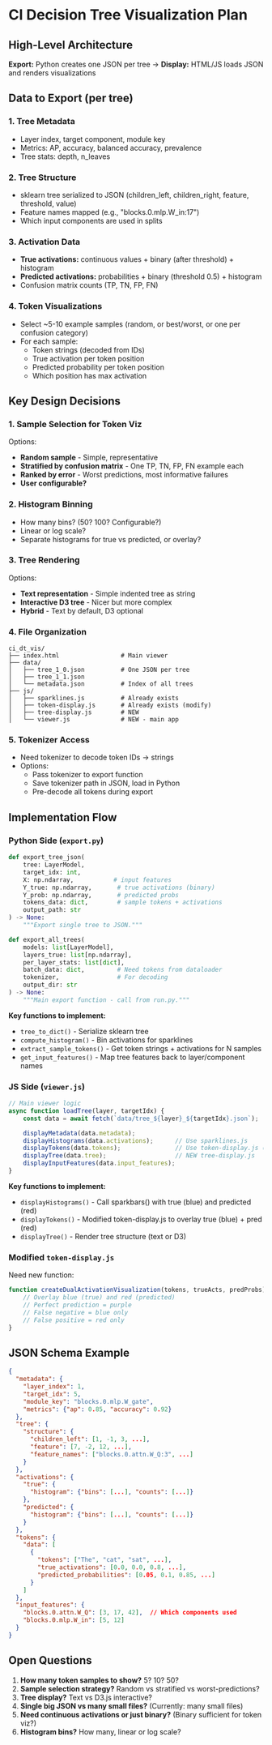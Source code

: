 # CI Decision Tree Visualization Plan

## High-Level Architecture

**Export:** Python creates one JSON per tree → **Display:** HTML/JS loads JSON and renders visualizations

## Data to Export (per tree)

### 1. Tree Metadata
- Layer index, target component, module key
- Metrics: AP, accuracy, balanced accuracy, prevalence
- Tree stats: depth, n_leaves

### 2. Tree Structure
- sklearn tree serialized to JSON (children_left, children_right, feature, threshold, value)
- Feature names mapped (e.g., "blocks.0.mlp.W_in:17")
- Which input components are used in splits

### 3. Activation Data
- **True activations:** continuous values + binary (after threshold) + histogram
- **Predicted activations:** probabilities + binary (threshold 0.5) + histogram
- Confusion matrix counts (TP, TN, FP, FN)

### 4. Token Visualizations
- Select ~5-10 example samples (random, or best/worst, or one per confusion category)
- For each sample:
  - Token strings (decoded from IDs)
  - True activation per token position
  - Predicted probability per token position
  - Which position has max activation

## Key Design Decisions

### 1. Sample Selection for Token Viz
Options:
- **Random sample** - Simple, representative
- **Stratified by confusion matrix** - One TP, TN, FP, FN example each
- **Ranked by error** - Worst predictions, most informative failures
- **User configurable?**

### 2. Histogram Binning
- How many bins? (50? 100? Configurable?)
- Linear or log scale?
- Separate histograms for true vs predicted, or overlay?

### 3. Tree Rendering
Options:
- **Text representation** - Simple indented tree as string
- **Interactive D3 tree** - Nicer but more complex
- **Hybrid** - Text by default, D3 optional

### 4. File Organization
```
ci_dt_vis/
├── index.html                 # Main viewer
├── data/
│   ├── tree_1_0.json          # One JSON per tree
│   ├── tree_1_1.json
│   └── metadata.json          # Index of all trees
├── js/
│   ├── sparklines.js          # Already exists
│   ├── token-display.js       # Already exists (modify)
│   ├── tree-display.js        # NEW
│   └── viewer.js              # NEW - main app
```

### 5. Tokenizer Access
- Need tokenizer to decode token IDs → strings
- Options:
  - Pass tokenizer to export function
  - Save tokenizer path in JSON, load in Python
  - Pre-decode all tokens during export

## Implementation Flow

### Python Side (`export.py`)

```python
def export_tree_json(
    tree: LayerModel,
    target_idx: int,
    X: np.ndarray,           # input features
    Y_true: np.ndarray,       # true activations (binary)
    Y_prob: np.ndarray,       # predicted probs
    tokens_data: dict,        # sample tokens + activations
    output_path: str
) -> None:
    """Export single tree to JSON."""

def export_all_trees(
    models: list[LayerModel],
    layers_true: list[np.ndarray],
    per_layer_stats: list[dict],
    batch_data: dict,         # Need tokens from dataloader
    tokenizer,                # For decoding
    output_dir: str
) -> None:
    """Main export function - call from run.py."""
```

**Key functions to implement:**
- `tree_to_dict()` - Serialize sklearn tree
- `compute_histogram()` - Bin activations for sparklines
- `extract_sample_tokens()` - Get token strings + activations for N samples
- `get_input_features()` - Map tree features back to layer/component names

### JS Side (`viewer.js`)

```javascript
// Main viewer logic
async function loadTree(layer, targetIdx) {
    const data = await fetch(`data/tree_${layer}_${targetIdx}.json`);

    displayMetadata(data.metadata);
    displayHistograms(data.activations);      // Use sparklines.js
    displayTokens(data.tokens);               // Use token-display.js (modified)
    displayTree(data.tree);                   // NEW tree-display.js
    displayInputFeatures(data.input_features);
}
```

**Key functions to implement:**
- `displayHistograms()` - Call sparkbars() with true (blue) and predicted (red)
- `displayTokens()` - Modified token-display.js to overlay true (blue) + pred (red)
- `displayTree()` - Render tree structure (text or D3)

### Modified `token-display.js`

Need new function:
```javascript
function createDualActivationVisualization(tokens, trueActs, predProbs) {
    // Overlay blue (true) and red (predicted)
    // Perfect prediction = purple
    // False negative = blue only
    // False positive = red only
}
```

## JSON Schema Example

```json
{
  "metadata": {
    "layer_index": 1,
    "target_idx": 5,
    "module_key": "blocks.0.mlp.W_gate",
    "metrics": {"ap": 0.85, "accuracy": 0.92}
  },
  "tree": {
    "structure": {
      "children_left": [1, -1, 3, ...],
      "feature": [7, -2, 12, ...],
      "feature_names": ["blocks.0.attn.W_Q:3", ...]
    }
  },
  "activations": {
    "true": {
      "histogram": {"bins": [...], "counts": [...]}
    },
    "predicted": {
      "histogram": {"bins": [...], "counts": [...]}
    }
  },
  "tokens": {
    "data": [
      {
        "tokens": ["The", "cat", "sat", ...],
        "true_activations": [0.0, 0.0, 0.8, ...],
        "predicted_probabilities": [0.05, 0.1, 0.85, ...]
      }
    ]
  },
  "input_features": {
    "blocks.0.attn.W_Q": [3, 17, 42],  // Which components used
    "blocks.0.mlp.W_in": [5, 12]
  }
}
```

## Open Questions

1. **How many token samples to show?** 5? 10? 50?
2. **Sample selection strategy?** Random vs stratified vs worst-predictions?
3. **Tree display?** Text vs D3.js interactive?
4. **Single big JSON vs many small files?** (Currently: many small files)
5. **Need continuous activations or just binary?** (Binary sufficient for token viz?)
6. **Histogram bins?** How many, linear or log scale?
